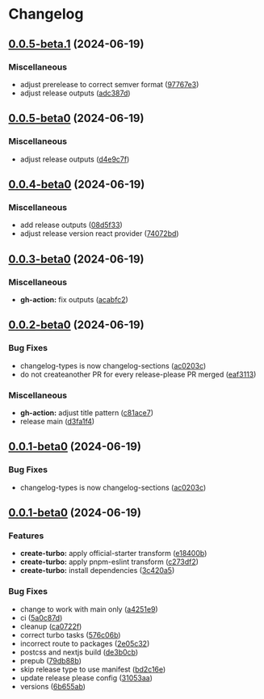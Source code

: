 # Changelog

## [0.0.5-beta.1](https://github.com/monerium/js-monorepo/compare/monorepo-v0.0.5-beta0...monorepo-v0.0.5-beta.1) (2024-06-19)


### Miscellaneous

* adjust prerelease to correct semver format ([97767e3](https://github.com/monerium/js-monorepo/commit/97767e380c3394c2c26b3c1a12408e1895b7a8f3))
* adjust release outputs ([adc387d](https://github.com/monerium/js-monorepo/commit/adc387dfed1972daadaa2651f4d4ad22ef538485))

## [0.0.5-beta0](https://github.com/monerium/js-monorepo/compare/monorepo-v0.0.4-beta0...monorepo-v0.0.5-beta0) (2024-06-19)


### Miscellaneous

* adjust release outputs ([d4e9c7f](https://github.com/monerium/js-monorepo/commit/d4e9c7ff92bd9edade04266b72ee24d5aaca9b80))

## [0.0.4-beta0](https://github.com/monerium/js-monorepo/compare/monorepo-v0.0.3-beta0...monorepo-v0.0.4-beta0) (2024-06-19)


### Miscellaneous

* add release outputs ([08d5f33](https://github.com/monerium/js-monorepo/commit/08d5f3390b942361b5da527b7d7c499ed4483d8f))
* adjust release version react provider ([74072bd](https://github.com/monerium/js-monorepo/commit/74072bd2f10c8d145a99c345a5e62f1fc738a2d4))

## [0.0.3-beta0](https://github.com/monerium/js-monorepo/compare/monorepo-v0.0.2-beta0...monorepo-v0.0.3-beta0) (2024-06-19)


### Miscellaneous

* **gh-action:** fix outputs ([acabfc2](https://github.com/monerium/js-monorepo/commit/acabfc2aeba3b7011d11045954925d6c7198dd3d))

## [0.0.2-beta0](https://github.com/monerium/js-monorepo/compare/monorepo-v0.0.1-beta0...monorepo-v0.0.2-beta0) (2024-06-19)


### Bug Fixes

* changelog-types is now changelog-sections ([ac0203c](https://github.com/monerium/js-monorepo/commit/ac0203cadfef92bba909fb174a239e346e50ec29))
* do not createanother PR for every release-please PR merged ([eaf3113](https://github.com/monerium/js-monorepo/commit/eaf31136d2727dc29f6c7ea44d7368bb8a34394a))


### Miscellaneous

* **gh-action:** adjust title pattern ([c81ace7](https://github.com/monerium/js-monorepo/commit/c81ace7623399b5f1f753d2e157d6155fde1fa2a))
* release main ([d3fa1f4](https://github.com/monerium/js-monorepo/commit/d3fa1f4eb6165ede93dd7335072e5afc2c8df560))

## [0.0.1-beta0](https://github.com/monerium/js-monorepo/compare/monorepo-v0.0.1-beta0...monorepo-v0.0.1-beta0) (2024-06-19)


### Bug Fixes

* changelog-types is now changelog-sections ([ac0203c](https://github.com/monerium/js-monorepo/commit/ac0203cadfef92bba909fb174a239e346e50ec29))

## [0.0.1-beta0](https://github.com/monerium/js-monorepo/compare/monorepo-v0.0.2...monorepo-v0.0.1-beta0) (2024-06-19)


### Features

* **create-turbo:** apply official-starter transform ([e18400b](https://github.com/monerium/js-monorepo/commit/e18400b18b389a438e30c14192d73d11ce12fe33))
* **create-turbo:** apply pnpm-eslint transform ([c273df2](https://github.com/monerium/js-monorepo/commit/c273df20f2a56b126ca616ac713292eb59a37476))
* **create-turbo:** install dependencies ([3c420a5](https://github.com/monerium/js-monorepo/commit/3c420a5f3f63ebbda5888e1135c2785c17c1666e))


### Bug Fixes

* change to work with main only ([a4251e9](https://github.com/monerium/js-monorepo/commit/a4251e9df6878acef01d6cc402bba0aceac9fc1f))
* ci ([5a0c87d](https://github.com/monerium/js-monorepo/commit/5a0c87df35799b90a6f0c6e5affba74feff16d31))
* cleanup ([ca0722f](https://github.com/monerium/js-monorepo/commit/ca0722fde7eb03ee578ee0d228433af359b74fc2))
* correct turbo tasks ([576c06b](https://github.com/monerium/js-monorepo/commit/576c06b2b6cf203ac68f704df618431b81e7f3f5))
* incorrect route to packages ([2e05c32](https://github.com/monerium/js-monorepo/commit/2e05c3288b19a91baf53245563f8d3c9201d0c14))
* postcss and nextjs build ([de3b0cb](https://github.com/monerium/js-monorepo/commit/de3b0cb5ee2484760c2be9baeb6f468bd1aaf13e))
* prepub ([79db88b](https://github.com/monerium/js-monorepo/commit/79db88b98a0a03c16a9772bd6239068895a3e49f))
* skip release type to use manifest ([bd2c16e](https://github.com/monerium/js-monorepo/commit/bd2c16ec6241cef4a061089c76f5ae8c33b73c2f))
* update release please config ([31053aa](https://github.com/monerium/js-monorepo/commit/31053aa0b138329a58a30177313edc124b29e480))
* versions ([6b655ab](https://github.com/monerium/js-monorepo/commit/6b655abd34eddf82b3e5baaa35a3c9e6a1479795))
